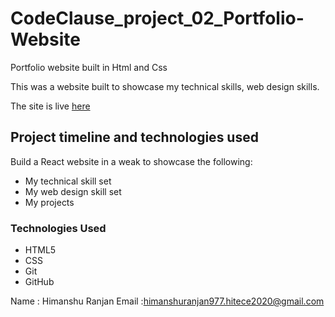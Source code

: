 # CodeClause_project_02_Portfolio-Website

Portfolio website built in Html and Css


This was a website built to showcase my technical skills, web design skills.

The site is live <a href="https://himanshuranjan977.github.io/CodeClause_project_03_Github-Explorer/" target="_blank">here</a>


## Project timeline and technologies used

Build a React website in a weak to showcase the following:
* My technical skill set
* My web design skill set
* My projects

### Technologies Used

* HTML5
* CSS
* Git
* GitHub

Name : Himanshu Ranjan 
Email :himanshuranjan977.hitece2020@gmail.com


